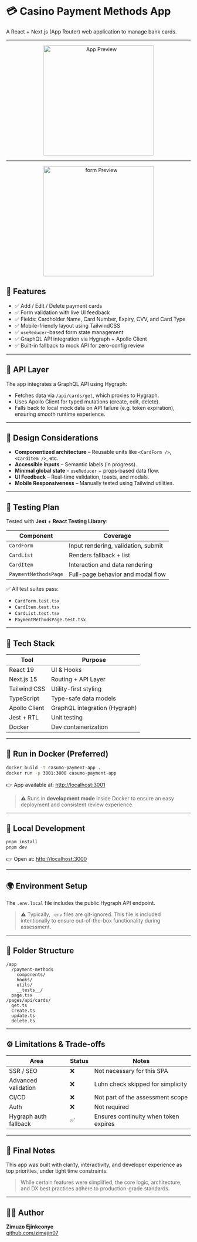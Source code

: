 # 💳 Casino Payment Methods App

A React + Next.js (App Router) web application to manage bank cards.

---

<p align="center">
  <img src="/public/preview.png" alt="App Preview" width="300" />
</p>

---

<p align="center">
  <img src="/public/form-preview.png" alt="form Preview" width="300" />
</p>


## 🚀 Features

- ✅ Add / Edit / Delete payment cards
- ✅ Form validation with live UI feedback
- ✅ Fields: Cardholder Name, Card Number, Expiry, CVV, and Card Type
- ✅ Mobile-friendly layout using TailwindCSS
- ✅ `useReducer`-based form state management
- ✅ GraphQL API integration via Hygraph + Apollo Client
- ✅ Built-in fallback to mock API for zero-config review

---

## 🔁 API Layer

The app integrates a GraphQL API using Hygraph:

- Fetches data via `/api/cards/get`, which proxies to Hygraph.
- Uses Apollo Client for typed mutations (create, edit, delete).
- Falls back to local mock data on API failure (e.g. token expiration), ensuring smooth runtime experience.

---

## 🧠 Design Considerations

- **Componentized architecture** – Reusable units like `<CardForm />`, `<CardItem />`, etc.
- **Accessible inputs** – Semantic labels (in progress).
- **Minimal global state** – `useReducer` + props-based data flow.
- **UI Feedback** – Real-time validation, toasts, and modals.
- **Mobile Responsiveness** – Manually tested using Tailwind utilities.

---

## 🧪 Testing Plan

Tested with **Jest** + **React Testing Library**:

| Component              | Coverage                                |
|------------------------|------------------------------------------|
| `CardForm`             | Input rendering, validation, submit     |
| `CardList`             | Renders fallback + list                 |
| `CardItem`             | Interaction and data rendering          |
| `PaymentMethodsPage`   | Full-page behavior and modal flow       |

✅ All test suites pass:

- `CardForm.test.tsx`
- `CardItem.test.tsx`
- `CardList.test.tsx`
- `PaymentMethodsPage.test.tsx`

---

## 🧰 Tech Stack

| Tool           | Purpose                      |
|----------------|------------------------------|
| React 19       | UI & Hooks                   |
| Next.js 15     | Routing + API Layer          |
| Tailwind CSS   | Utility-first styling        |
| TypeScript     | Type-safe data models        |
| Apollo Client  | GraphQL integration (Hygraph)|
| Jest + RTL     | Unit testing                 |
| Docker         | Dev containerization         |

---

## 🐳 Run in Docker (Preferred)

```bash
docker build -t casumo-payment-app .
docker run -p 3001:3000 casumo-payment-app
```

👉 App available at: [http://localhost:3001](http://localhost:3001)

> ⚠️ Runs in **development mode** inside Docker to ensure an easy deployment and consistent review experience.

---

## 🔄 Local Development

```bash
pnpm install
pnpm dev
```

👉 Open at: [http://localhost:3000](http://localhost:3000)

---

## 🌍 Environment Setup

The `.env.local` file includes the public Hygraph API endpoint.

> ⚠️ Typically, `.env` files are git-ignored. This file is included intentionally to ensure out-of-the-box functionality during assessment.

---

## 📁 Folder Structure

```
/app
  /payment-methods
    components/
    hooks/
    utils/
    __tests__/
  page.tsx
/pages/api/cards/
  get.ts
  create.ts
  update.ts
  delete.ts
```

---

## ⚙️ Limitations & Trade-offs

| Area                   | Status     | Notes                                           |
|------------------------|------------|-------------------------------------------------|
| SSR / SEO              | ❌         | Not necessary for this SPA                      |
| Advanced validation    | ❌         | Luhn check skipped for simplicity               |
| CI/CD                  | ❌         | Not part of the assessment scope                |
| Auth                   | ❌         | Not required                                    |
| Hygraph auth fallback  | ✅         | Ensures continuity when token expires           |

---

## 📝 Final Notes

This app was built with clarity, interactivity, and developer experience as top priorities, under tight time constraints.

> While certain features were simplified, the core logic, architecture, and DX best practices adhere to production-grade standards.

---

## 🧑‍💻 Author

**Zimuzo Ejinkeonye**  
[github.com/zimejin07](https://github.com/zimejin07)
